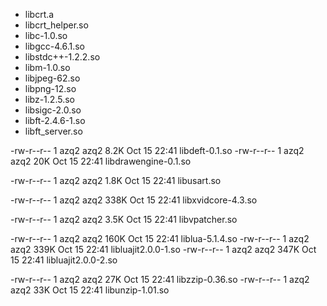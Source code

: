 + libcrt.a
+ libcrt_helper.so
+ libc-1.0.so
+ libgcc-4.6.1.so
+ libstdc++-1.2.2.so
+ libm-1.0.so
+ libjpeg-62.so
+ libpng-12.so
+ libz-1.2.5.so
+ libsigc-2.0.so
+ libft-2.4.6-1.so
+ libft_server.so

-rw-r--r-- 1 azq2 azq2 8.2K Oct 15 22:41 libdeft-0.1.so
-rw-r--r-- 1 azq2 azq2  20K Oct 15 22:41 libdrawengine-0.1.so

-rw-r--r-- 1 azq2 azq2 1.8K Oct 15 22:41 libusart.so

-rw-r--r-- 1 azq2 azq2 338K Oct 15 22:41 libxvidcore-4.3.so

-rw-r--r-- 1 azq2 azq2 3.5K Oct 15 22:41 libvpatcher.so

-rw-r--r-- 1 azq2 azq2 160K Oct 15 22:41 liblua-5.1.4.so
-rw-r--r-- 1 azq2 azq2 339K Oct 15 22:41 libluajit2.0.0-1.so
-rw-r--r-- 1 azq2 azq2 347K Oct 15 22:41 libluajit2.0.0-2.so

-rw-r--r-- 1 azq2 azq2  27K Oct 15 22:41 libzzip-0.36.so
-rw-r--r-- 1 azq2 azq2  33K Oct 15 22:41 libunzip-1.01.so
